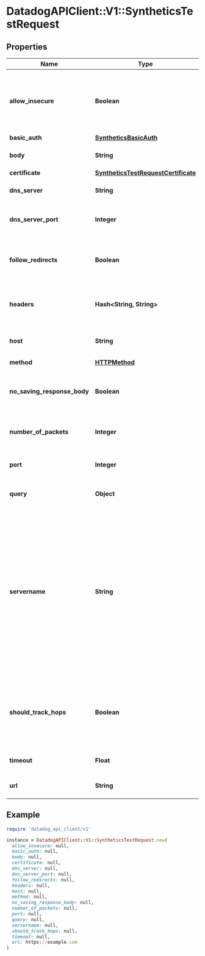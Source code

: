 # DatadogAPIClient::V1::SyntheticsTestRequest

## Properties

| Name                        | Type                                                                        | Description                                                                                                                                                                                          | Notes      |
| --------------------------- | --------------------------------------------------------------------------- | ---------------------------------------------------------------------------------------------------------------------------------------------------------------------------------------------------- | ---------- |
| **allow_insecure**          | **Boolean**                                                                 | Allows loading insecure content for an HTTP request in a multistep test step.                                                                                                                        | [optional] |
| **basic_auth**              | [**SyntheticsBasicAuth**](SyntheticsBasicAuth.md)                           |                                                                                                                                                                                                      | [optional] |
| **body**                    | **String**                                                                  | Body to include in the test.                                                                                                                                                                         | [optional] |
| **certificate**             | [**SyntheticsTestRequestCertificate**](SyntheticsTestRequestCertificate.md) |                                                                                                                                                                                                      | [optional] |
| **dns_server**              | **String**                                                                  | DNS server to use for DNS tests.                                                                                                                                                                     | [optional] |
| **dns_server_port**         | **Integer**                                                                 | DNS server port to use for DNS tests.                                                                                                                                                                | [optional] |
| **follow_redirects**        | **Boolean**                                                                 | Specifies whether or not the request follows redirects.                                                                                                                                              | [optional] |
| **headers**                 | **Hash&lt;String, String&gt;**                                              | Headers to include when performing the test.                                                                                                                                                         | [optional] |
| **host**                    | **String**                                                                  | Host name to perform the test with.                                                                                                                                                                  | [optional] |
| **method**                  | [**HTTPMethod**](HTTPMethod.md)                                             |                                                                                                                                                                                                      | [optional] |
| **no_saving_response_body** | **Boolean**                                                                 | Determines whether or not to save the response body.                                                                                                                                                 | [optional] |
| **number_of_packets**       | **Integer**                                                                 | Number of pings to use per test.                                                                                                                                                                     | [optional] |
| **port**                    | **Integer**                                                                 | Port to use when performing the test.                                                                                                                                                                | [optional] |
| **query**                   | **Object**                                                                  | Query to use for the test.                                                                                                                                                                           | [optional] |
| **servername**              | **String**                                                                  | For SSL tests, it specifies on which server you want to initiate the TLS handshake, allowing the server to present one of multiple possible certificates on the same IP address and TCP port number. | [optional] |
| **should_track_hops**       | **Boolean**                                                                 | Turns on a traceroute probe to discover all gateways along the path to the host destination.                                                                                                         | [optional] |
| **timeout**                 | **Float**                                                                   | Timeout in seconds for the test.                                                                                                                                                                     | [optional] |
| **url**                     | **String**                                                                  | URL to perform the test with.                                                                                                                                                                        | [optional] |

## Example

```ruby
require 'datadog_api_client/v1'

instance = DatadogAPIClient::V1::SyntheticsTestRequest.new(
  allow_insecure: null,
  basic_auth: null,
  body: null,
  certificate: null,
  dns_server: null,
  dns_server_port: null,
  follow_redirects: null,
  headers: null,
  host: null,
  method: null,
  no_saving_response_body: null,
  number_of_packets: null,
  port: null,
  query: null,
  servername: null,
  should_track_hops: null,
  timeout: null,
  url: https://example.com
)
```
